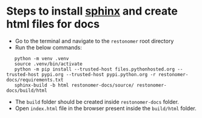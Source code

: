 # Steps to install [sphinx](https://www.sphinx-doc.org/en/master/) and create html files for docs

* Go to the terminal and navigate to the `restonomer` root directory
* Run the below commands:
```text
   python -m venv .venv
   source .venv/bin/activate
   python -m pip install --trusted-host files.pythonhosted.org --trusted-host pypi.org --trusted-host pypi.python.org -r restonomer-docs/requirements.txt
   sphinx-build -b html restonomer-docs/source/ restonomer-docs/build/html
```
* The `build` folder should be created inside `restonomer-docs` folder.
* Open `index.html` file in the browser present inside the `build/html` folder.